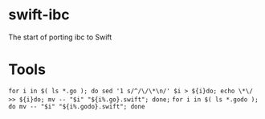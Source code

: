 # swift-ibc

The start of porting ibc to Swift



# Tools

`for i in $( ls *.go ); do sed '1 s/^/\/\*\n/' $i > ${i}do; echo \*\/ >> ${i}do; mv -- "$i" "${i%.go}.swift"; done;`
`for i in $( ls *.godo ); do mv -- "$i" "${i%.godo}.swift"; done`